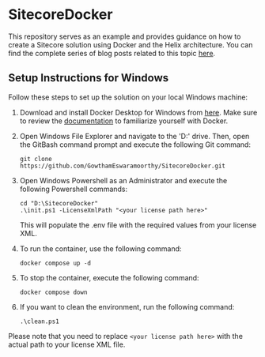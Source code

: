 
# SitecoreDocker

This repository serves as an example and provides guidance on how to create a Sitecore solution using Docker and the Helix architecture. You can find the complete series of blog posts related to this topic [here](https://www.sitecoreknowledgebase.com/home/categories/sitecore-docker).

## Setup Instructions for Windows

Follow these steps to set up the solution on your local Windows machine:

1. Download and install Docker Desktop for Windows from [here](https://docs.docker.com/desktop/install/windows-install/). Make sure to review the [documentation](https://docs.docker.com/get-started/overview/) to familiarize yourself with Docker.

2. Open Windows File Explorer and navigate to the 'D:\' drive. Then, open the GitBash command prompt and execute the following Git command:
   ```
   git clone https://github.com/GowthamEswaramoorthy/SitecoreDocker.git
   ```

3. Open Windows Powershell as an Administrator and execute the following Powershell commands:
   ```
   cd "D:\SitecoreDocker"
   .\init.ps1 -LicenseXmlPath "<your license path here>"
   ```
   This will populate the .env file with the required values from your license XML.

4. To run the container, use the following command:
   ```
   docker compose up -d
   ```

5. To stop the container, execute the following command:
   ```
   docker compose down
   ```

6. If you want to clean the environment, run the following command:
   ```
   .\clean.ps1
   ```

Please note that you need to replace `<your license path here>` with the actual path to your license XML file.
